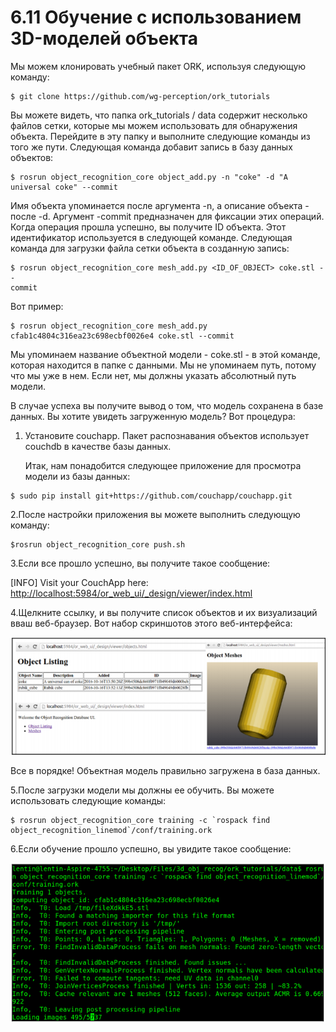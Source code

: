 # 6.11 Обучение с использованием 3D-моделей объекта

Мы можем клонировать учебный пакет ORK, используя следующую команду:

```text
$ git clone https://github.com/wg-perception/ork_tutorials
```

Вы можете видеть, что папка ork\_tutorials / data содержит несколько файлов сетки, которые мы можем использовать для обнаружения объекта. Перейдите в эту папку и выполните следующие команды из того же пути. Следующая команда добавит запись в базу данных объектов:

```text
$ rosrun object_recognition_core object_add.py -n "coke" -d "A
universal coke" --commit
```

Имя объекта упоминается после аргумента -n, а описание объекта - после -d. Аргумент -commit предназначен для фиксации этих операций. Когда операция прошла успешно, вы получите ID объекта. Этот идентификатор используется в следующей команде. Следующая команда для загрузки файла сетки объекта в созданную запись:

```text
$ rosrun object_recognition_core mesh_add.py <ID_OF_OBJECT> coke.stl --
commit
```

Вот пример:

```text
$ rosrun object_recognition_core mesh_add.py
cfab1c4804c316ea23c698ecbf0026e4 coke.stl --commit
```

Мы упоминаем название объектной модели - coke.stl - в этой команде, которая находится в папке с данными. Мы не упоминаем  путь, потому что мы уже в нем. Если нет, мы должны указать абсолютный путь модели.

В случае успеха вы получите вывод о том, что модель сохранена в базе данных. Вы хотите увидеть загруженную модель? Вот процедура:

1. Установите couchapp. Пакет распознавания объектов использует couchdb в качестве базы данных.

   Итак, нам понадобится следующее приложение для просмотра модели из базы данных:

```text
$ sudo pip install git+https://github.com/couchapp/couchapp.git
```

2.После настройки приложения вы можете выполнить следующую команду:

```text
$rosrun object_recognition_core push.sh
```

3.Если все прошло успешно, вы получите такое сообщение:

\[INFO\] Visit your CouchApp here: [http://localhost:5984/or\_web\_ui/\_design/viewer/index.html](http://localhost:5984/or_web_ui/_design/viewer/index.html)

4.Щелкните ссылку, и вы получите список объектов и их визуализаций вваш веб-браузер. Вот набор скриншотов этого веб-интерфейса:

![&#x420;&#x438;&#x441;&#x443;&#x43D;&#x43E;&#x43A; 16: &#x412;&#x435;&#x431;-&#x438;&#x43D;&#x442;&#x435;&#x440;&#x444;&#x435;&#x439;&#x441; &#x434;&#x43B;&#x44F; &#x43F;&#x440;&#x43E;&#x441;&#x43C;&#x43E;&#x442;&#x440;&#x430; &#x43E;&#x431;&#x44A;&#x435;&#x43A;&#x442;&#x43D;&#x44B;&#x445; &#x43C;&#x43E;&#x434;&#x435;&#x43B;&#x435;&#x439;](../.gitbook/assets/screenshot_1%20%283%29.png)

Все в порядке! Объектная модель правильно загружена в база данных.

5.После загрузки модели мы должны ее обучить. Вы можете использовать следующие команды:

```text
$ rosrun object_recognition_core training -c `rospack find
object_recognition_linemod`/conf/training.ork
```

6.Если обучение прошло успешно, вы увидите такое сообщение:

![&#x420;&#x438;&#x441;&#x443;&#x43D;&#x43E;&#x43A; 17: &#x41E;&#x431;&#x443;&#x447;&#x435;&#x43D;&#x438;&#x435; 3D-&#x43E;&#x431;&#x44A;&#x435;&#x43A;&#x442;&#x430;&#x43C;](../.gitbook/assets/screenshot_1.png)

